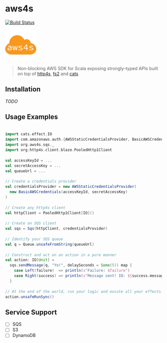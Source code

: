 # aws4s #
[![Build Status](https://travis-ci.org/aws4s/aws4s.svg?branch=master)](https://travis-ci.org/aws4s/aws4s)

![Logo](aws4s-small.png)
> Non-blocking AWS SDK for Scala exposing strongly-typed APIs built on top of [http4s](http://http4s.org), [fs2](https://github.com/functional-streams-for-scala/fs2) and [cats](https://typelevel.org/cats/)

## Installation ##
*TODO*

## Usage Examples ##
```scala

import cats.effect.IO
import com.amazonaws.auth.{AWSStaticCredentialsProvider, BasicAWSCredentials}
import org.aws4s.sqs._
import org.http4s.client.blaze.PooledHttp1Client

val accessKeyId = ...
val secretAccessKey = ...
val queueUrl = ...

// Create a credentials provider
val credentialsProvider = new AWSStaticCredentialsProvider(
  new BasicAWSCredentials(accessKeyId, secretAccessKey)
)

// Create any http4s client
val httpClient = PooledHttp1Client[IO]()

// Create an SQS client
val sqs = Sqs(httpClient, credentialsProvider)

// Identify your SQS queue
val q = Queue.unsafeFromString(queueUrl)

// Construct and act on an action in a pure manner
val action: IO[Unit] =
  sqs.sendMessage(q, "Yo!", delaySeconds = Some(5)) map {
    case Left(failure)  => println(s"Failure: $failure")
    case Right(success) => println(s"Message sent! ID: ${success.messageId}")
  }

// At the end of the world, run your logic and excute all your effects!
action.unsafeRunSync()
```

## Service Support ##
- [ ] SQS
- [ ] S3
- [ ] DynamoDB
